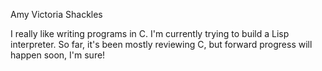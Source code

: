 Amy Victoria Shackles

I really like writing programs in C.  I'm currently trying to build a Lisp interpreter.  So far, it's been mostly reviewing C, but forward progress will happen soon, I'm sure!
